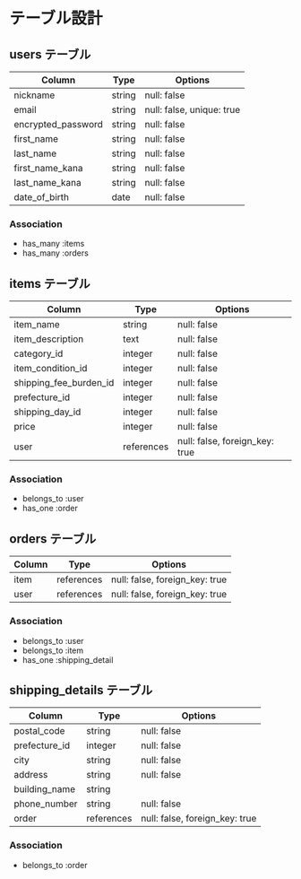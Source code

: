 # テーブル設計

## users テーブル

| Column             | Type   | Options                   |
| ------------------ | ------ | ------------------------- |
| nickname           | string | null: false               |
| email              | string | null: false, unique: true |
| encrypted_password | string | null: false               |
| first_name         | string | null: false               |
| last_name          | string | null: false               |
| first_name_kana    | string | null: false               |
| last_name_kana     | string | null: false               |
| date_of_birth      | date   | null: false               |

### Association

- has_many :items
- has_many :orders


## items テーブル

| Column                    | Type       | Options                        |
| ------------------------- | ---------- | ------------------------------ |
| item_name                 | string     | null: false                    |
| item_description          | text       | null: false                    |
| category_id               | integer    | null: false                    |
| item_condition_id         | integer    | null: false                    |
| shipping_fee_burden_id    | integer    | null: false                    |
| prefecture_id             | integer    | null: false                    |
| shipping_day_id           | integer    | null: false                    |
| price                     | integer    | null: false                    |
| user                      | references | null: false, foreign_key: true |

### Association

- belongs_to :user
- has_one :order


## orders テーブル

| Column           | Type       | Options                        |
| ---------------- | ---------- | ------------------------------ |
| item             | references | null: false, foreign_key: true |
| user             | references | null: false, foreign_key: true |

### Association

- belongs_to :user
- belongs_to :item
- has_one :shipping_detail


## shipping_details テーブル

| Column           | Type       | Options                        |
| ---------------- | ---------- | ------------------------------ |
| postal_code      | string     | null: false                    |
| prefecture_id    | integer    | null: false                    |
| city             | string     | null: false                    |
| address          | string     | null: false                    |
| building_name    | string     |                                |
| phone_number     | string     | null: false                    |
| order            | references | null: false, foreign_key: true |

### Association

- belongs_to :order
